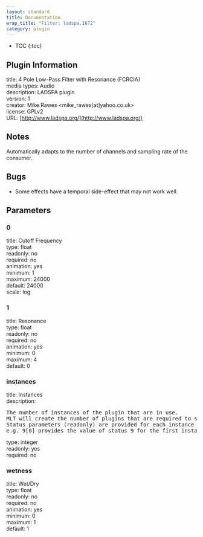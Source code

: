 ```yaml
---
layout: standard
title: Documentation
wrap_title: "Filter: ladspa.1672"
category: plugin
---
```

* TOC
{:toc}

## Plugin Information

title: 4 Pole Low-Pass Filter with Resonance (FCRCIA)  
media types:
Audio  
description: LADSPA plugin  
version: 1  
creator: Mike Rawes <mike_rawes[at]yahoo.co.uk>  
license: GPLv2  
URL: [http://www.ladspa.org/](http://www.ladspa.org/)  

## Notes

Automatically adapts to the number of channels and sampling rate of the consumer.

## Bugs

* Some effects have a temporal side-effect that may not work well.


## Parameters

### 0

title: Cutoff Frequency    
type: float  
readonly: no  
required: no  
animation: yes  
minimum: 1  
maximum: 24000  
default: 24000  
scale: log  

### 1

title: Resonance    
type: float  
readonly: no  
required: no  
animation: yes  
minimum: 0  
maximum: 4  
default: 0  

### instances

title: Instances    
description:
<pre>
The number of instances of the plugin that are in use.
MLT will create the number of plugins that are required to support the number of audio channels.
Status parameters (readonly) are provided for each instance and are accessed by specifying the instance number after the identifier (starting at zero).
e.g. 9[0] provides the value of status 9 for the first instance.
</pre>
type: integer  
readonly: yes  
required: no  

### wetness

title: Wet/Dry    
type: float  
readonly: no  
required: no  
animation: yes  
minimum: 0  
maximum: 1  
default: 1  

